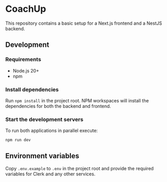 # CoachUp

This repository contains a basic setup for a Next.js frontend and a NestJS backend.

## Development

### Requirements
- Node.js 20+
- npm

### Install dependencies

Run `npm install` in the project root. NPM workspaces will install
the dependencies for both the backend and frontend.

### Start the development servers

To run both applications in parallel execute:

```bash
npm run dev
```

## Environment variables
Copy `.env.example` to `.env` in the project root and provide the required
variables for Clerk and any other services.
